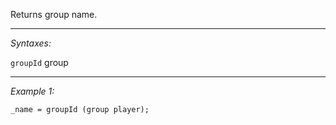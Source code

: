 Returns group name.


---
*Syntaxes:*

`groupId`  group

---
*Example 1:*

```sqf
_name = groupId (group player);
```